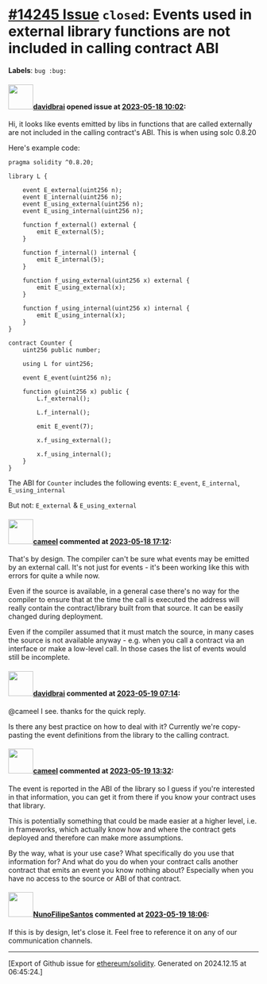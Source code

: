 # [\#14245 Issue](https://github.com/ethereum/solidity/issues/14245) `closed`: Events used in external library functions are not included in calling contract ABI
**Labels**: `bug :bug:`


#### <img src="https://avatars.githubusercontent.com/u/351026?u=24f452ed6d0258e45f9e749dc966c66bf8994be1&v=4" width="50">[davidbrai](https://github.com/davidbrai) opened issue at [2023-05-18 10:02](https://github.com/ethereum/solidity/issues/14245):

Hi, it looks like events emitted by libs in functions that are called externally are not included in the calling contract's ABI.
This is when using solc 0.8.20

Here's example code:

```
pragma solidity ^0.8.20;

library L {

    event E_external(uint256 n);
    event E_internal(uint256 n);
    event E_using_external(uint256 n);
    event E_using_internal(uint256 n);

    function f_external() external {
        emit E_external(5);
    }

    function f_internal() internal {
        emit E_internal(5);
    }

    function f_using_external(uint256 x) external {
        emit E_using_external(x);
    }

    function f_using_internal(uint256 x) internal {
        emit E_using_internal(x);
    }
}

contract Counter {
    uint256 public number;

    using L for uint256;

    event E_event(uint256 n);

    function g(uint256 x) public {
        L.f_external();

        L.f_internal();

        emit E_event(7);

        x.f_using_external();

        x.f_using_internal();
    }
}

```

The ABI for `Counter` includes the following events:
`E_event`, `E_internal`, `E_using_internal`

But not:
`E_external` & `E_using_external`



#### <img src="https://avatars.githubusercontent.com/u/137030?v=4" width="50">[cameel](https://github.com/cameel) commented at [2023-05-18 17:12](https://github.com/ethereum/solidity/issues/14245#issuecomment-1553365533):

That's by design. The compiler can't be sure what events may be emitted by an external call. It's not just for events - it's been working like this with errors for quite a while now.

Even if the source is available, in a general case there's no way for the compiler to ensure that at the time the call is executed the address will really contain the contract/library built from that source. It can be easily changed during deployment.

Even if the compiler assumed that it must match the source, in many cases the source is not available anyway - e.g. when you call a contract via an interface or make a low-level call. In those cases the list of events would still be incomplete.

#### <img src="https://avatars.githubusercontent.com/u/351026?u=24f452ed6d0258e45f9e749dc966c66bf8994be1&v=4" width="50">[davidbrai](https://github.com/davidbrai) commented at [2023-05-19 07:14](https://github.com/ethereum/solidity/issues/14245#issuecomment-1554134724):

@cameel I see. thanks for the quick reply.

Is there any best practice on how to deal with it?
Currently we're copy-pasting the event definitions from the library to the calling contract.

#### <img src="https://avatars.githubusercontent.com/u/137030?v=4" width="50">[cameel](https://github.com/cameel) commented at [2023-05-19 13:32](https://github.com/ethereum/solidity/issues/14245#issuecomment-1554583288):

The event is reported in the ABI of the library so I guess if you're interested in that information, you can get it from there if you know your contract uses that library.

This is potentially something that could be made easier at a higher level, i.e. in frameworks, which actually know how and where the contract gets deployed and therefore can make more assumptions.

By the way, what is your use case? What specifically do you use that information for? And what do you do when your contract calls another contract that emits an event you know nothing about? Especially when you have no access to the source or ABI of that contract.

#### <img src="https://avatars.githubusercontent.com/u/2582498?u=a1331723a724eb612a66f75abee3048448e2fe01&v=4" width="50">[NunoFilipeSantos](https://github.com/NunoFilipeSantos) commented at [2023-05-19 18:06](https://github.com/ethereum/solidity/issues/14245#issuecomment-1555045823):

If this is by design, let's close it.
Feel free to reference it on any of our communication channels.


-------------------------------------------------------------------------------



[Export of Github issue for [ethereum/solidity](https://github.com/ethereum/solidity). Generated on 2024.12.15 at 06:45:24.]
